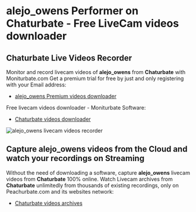 # alejo_owens Performer on Chaturbate - Free LiveCam videos downloader

## Chaturbate Live Videos Recorder

Monitor and record livecam videos of **alejo_owens** from **Chaturbate** with Moniturbate.com
Get a premium trial for free by just and only registering with your Email address:
* [alejo_owens Premium videos downloader](https://moniturbate.com/request-demo-licence-key.html)

Free livecam videos downloader - Moniturbate Software:
* [Chaturbate videos downloader](https://moniturbate.com/moniturbate-download-software.html)

![alejo_owens livecam videos recorder](https://peachurnet.com/templates/moniturbate-software.png)


## Capture alejo_owens videos from the Cloud and watch your recordings on Streaming

Without the need of downloading a software, capture **alejo_owens** livecam videos from **Chaturbate** 100% online.
Watch Livecam archives from **Chaturbate** unlimitedly from thousands of existing recordings, only on Peachurbate.com and its websites network:
* [Chaturbate videos archives](https://peachurnet.com/)